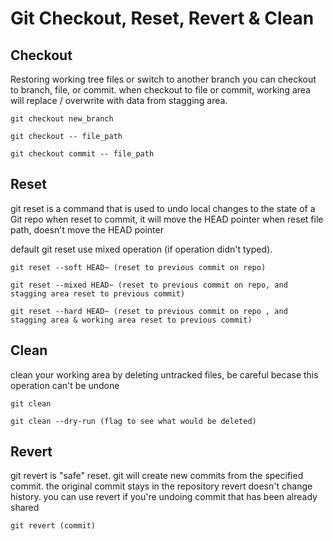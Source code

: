 # Git Checkout, Reset, Revert & Clean
## Checkout
Restoring working tree files or switch to another branch
you can checkout to branch, file, or commit. when checkout to file or commit, working area will replace / overwrite with data from stagging area.
```
git checkout new_branch

git checkout -- file_path

git checkout commit -- file_path
```

## Reset 
git reset is a command that is used to undo local changes to the state of a Git repo
when reset to commit, it will move the HEAD pointer
when reset file path, doesn't move the HEAD pointer

default git reset use mixed operation (if operation didn't typed).
```
git reset --soft HEAD~ (reset to previous commit on repo)

git reset --mixed HEAD~ (reset to previous commit on repo, and stagging area reset to previous commit)

git reset --hard HEAD~ (reset to previous commit on repo , and stagging area & working area reset to previous commit)
```

## Clean
clean your working area by deleting untracked files, be careful becase this operation can't be undone

```
git clean

git clean --dry-run (flag to see what would be deleted)
```

## Revert
git revert is "safe" reset. git will create new commits from the specified commit. the original commit stays in the repository
revert doesn't change history. you can use revert if you're undoing commit that has been already shared

```
git revert (commit)
```